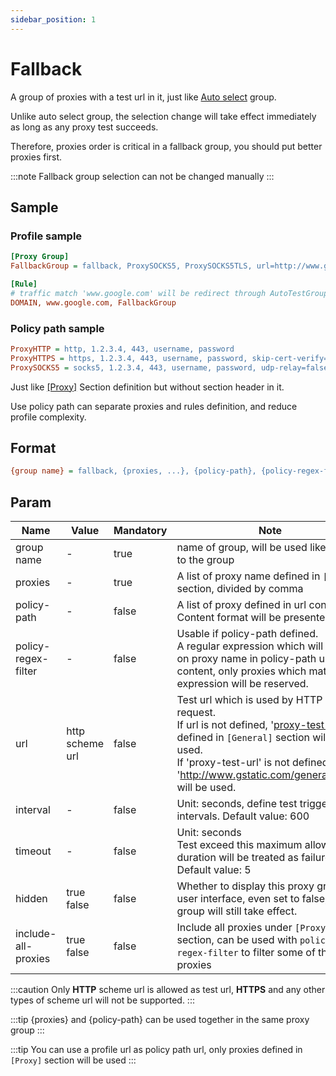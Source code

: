 ```yaml
---
sidebar_position: 1
---
```


# Fallback

A group of proxies with a test url in it, just like [Auto select](./auto) group.

Unlike auto select group, the selection change will take effect immediately as long as any proxy test succeeds.

Therefore, proxies order is critical in a fallback group, you should put better proxies first.

:::note
Fallback group selection can not be changed manually
:::

## Sample

### Profile sample

```ini
[Proxy Group]
FallbackGroup = fallback, ProxySOCKS5, ProxySOCKS5TLS, url=http://www.gstatic.com/generate_204, interval=600, timeout=5

[Rule]
# traffic match 'www.google.com' will be redirect through AutoTestGroup's selected proxy
DOMAIN, www.google.com, FallbackGroup
```

### Policy path sample

```ini
ProxyHTTP = http, 1.2.3.4, 443, username, password
ProxyHTTPS = https, 1.2.3.4, 443, username, password, skip-cert-verify=true, sni=www.google.com
ProxySOCKS5 = socks5, 1.2.3.4, 443, username, password, udp-relay=false
```

Just like [[Proxy]](/docs/profile-format/proxy) Section definition but without section header in it.

Use policy path can separate proxies and rules definition, and reduce profile complexity. 

## Format

```ini
{group name} = fallback, {proxies, ...}, {policy-path}, {policy-regex-filter}, {url}, {interval}, {timeout}, {hidden}, include-all-proxies = {include-all-proxies}
```

## Param

| Name                | Value           | Mandatory | Note                                                                                                                                                                                                                                                                                               |
|---------------------|-----------------|-----------|----------------------------------------------------------------------------------------------------------------------------------------------------------------------------------------------------------------------------------------------------------------------------------------------------|
| group name          | -               | true      | name of group, will be used like a key to the group                                                                                                                                                                                                                                                |
| proxies             | -               | true      | A list of proxy name defined in `[Proxy]` section, divided by comma                                                                                                                                                                                                                                |
| policy-path         | -               | false     | A list of proxy defined in url content<br/>Content format will be presented below                                                                                                                                                                                                                  |
| policy-regex-filter | -               | false     | Usable if policy-path defined.<br/>A regular expression which will apply on proxy name in policy-path url content, only proxies which match expression will be reserved.                                                                                                                           |
| url                 | http scheme url | false     | Test url which is used by HTTP HEAD request.<br/>If url is not defined, '<a href="/docs/profile-format/general/proxy_test_url">proxy-test-url</a>' defined in `[General]` section will be used.<br/>If 'proxy-test-url' is not defined either, 'http://www.gstatic.com/generate_204' will be used. |
| interval            | -               | false     | Unit: seconds, define test trigger intervals. Default value: 600                                                                                                                                                                                                                                   |
| timeout             | -               | false     | Unit: seconds<br/>Test exceed this maximum allowed duration will be treated as failure.<br/>Default value: 5                                                                                                                                                                                       |
| hidden              | true<br/>false  | false     | Whether to display this proxy group in user interface, even set to false, this group will still take effect.                                                                                                                                                                                       |
| include-all-proxies | true<br/>false  | false     | Include all proxies under `[Proxy]` section, can be used with `policy-regex-filter` to filter some of the proxies                                                                                                                                                                                  |

:::caution
Only **HTTP** scheme url is allowed as test url, **HTTPS** and any other types of scheme url will not be supported.
:::

:::tip
{proxies} and {policy-path} can be used together in the same proxy group
:::

:::tip
You can use a profile url as policy path url, only proxies defined in `[Proxy]` section will be used
:::